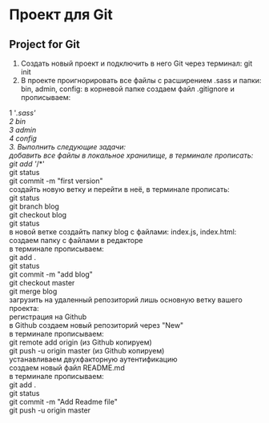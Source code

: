 # Проект для Git
## Project for Git

1. Создать новый проект и подключить в него Git через терминал: git init
2. В проекте проигнорировать все файлы с расширением .sass и папки: bin, admin, config:
в корневой папке создаем файл .gitignore и прописываем:  

1 '*.sass'    
2 bin  
3 admin  
4 config    
3. Выполнить следующие задачи:  
добавить все файлы в локальное хранилище, в терминале прописать:  
git add '*/*'    
git status  
git commit -m "first version"  
создайть новую ветку и перейти в неё, в терминале прописать:  
git status  
git branch blog  
git checkout blog   
git status   
в новой ветке создайть папку blog с файлами: index.js, index.html:  
создаем папку с файлами в редакторе  
в терминале прописываем:  
git add .  
git status  
git commit -m "add blog"  
git checkout master  
git merge blog   
загрузить на удаленный репозиторий лишь основную ветку вашего проекта:  
регистрация на Github   
в Github создаем новый репозиторий через "New"  
в терминале прописываем:  
git remote add origin (из Github копируем)  
git push -u origin master (из Github копируем)   
устанавливаем двухфакторную аутентификацию   
создаем новый файл README.md  
в терминале прописываем:  
git add .  
git status  
git commit -m "Add Readme file"  
git push -u origin master   